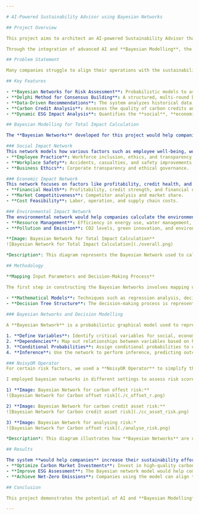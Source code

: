 ```yaml
---

# AI-Powered Sustainability Advisor using Bayesian Networks

## Project Overview

This project aims to architect an AI-powered Sustainability Advisor that **would help companies** enhance their decision-making regarding sustainability initiatives. By leveraging **Bayesian Networks** to assess **Environmental, Social, and Governance (ESG)** factors, the system would provide recommendations on **Carbon Market investment strategies** that help companies achieve their **net-zero carbon emission goals**.

Through the integration of advanced AI and **Bayesian Modelling**, the solution would enable dynamic risk assessment and forecasting, ensuring companies can make well-informed sustainability decisions that contribute to the global climate agenda.

## Problem Statement

Many companies struggle to align their operations with the sustainability goals laid out in the **Paris Agreement**. Achieving **net-zero emissions** often requires navigating complex regulatory frameworks and making strategic investments in carbon markets. However, the uncertainty and risks associated with these markets present a significant challenge. This project addresses this challenge by using **Bayesian Networks** to evaluate ESG factors and provide **recommendations** for carbon market investments that maximize sustainability impact.

## Key Features

- **Bayesian Networks for Risk Assessment**: Probabilistic models to assess risks and uncertainties in carbon market investments and ESG factors.
- **Delphi Method for Consensus Building**: A structured, multi-round Delphi method gathers expert opinions on ESG impacts and investment strategies, ensuring informed decision-making.
- **Data-Driven Recommendations**: The system analyzes historical data, economic, environmental, and social impacts to recommend investment strategies.
- **Carbon Credit Analysis**: Assesses the quality of carbon credits and offsets based on environmental and economic criteria.
- **Dynamic ESG Impact Analysis**: Quantifies the **social**, **economic**, and **environmental** impacts of recommended strategies on corporate sustainability goals.

## Bayesian Modelling for Total Impact Calculation

The **Bayesian Networks** developed for this project would help companies understand how their investments and sustainability efforts impact three critical dimensions: **Social Impact**, **Economic Impact**, and **Environmental Impact**. By breaking down the total impact into these distinct yet interconnected domains, companies can better assess the multi-dimensional effects of their sustainability strategies.

### Social Impact Network
This network models how various factors such as employee well-being, workplace safety, and business ethics would contribute to a company's social standing. Key variables include:
- **Employee Practice**: Workforce inclusion, ethics, and transparency.
- **Workplace Safety**: Accidents, casualties, and safety improvements.
- **Business Ethics**: Corporate transparency and ethical governance.

### Economic Impact Network
This network focuses on factors like profitability, credit health, and operational costs, helping companies understand how their sustainability efforts could influence their financial performance. Key variables include:
- **Financial Health**: Profitability, credit strength, and financial development.
- **Market Competitiveness**: Competitor analysis and market share.
- **Cost Feasibility**: Labor, operation, and supply chain costs.

### Environmental Impact Network
The environmental network would help companies calculate the environmental implications of their actions, particularly in terms of resource management and pollution. Key variables include:
- **Resource Management**: Efficiency in energy use, water management, and material use.
- **Pollution and Emission**: CO2 levels, green innovation, and environmental competence.

**Image: Bayesian Network for Total Impact Calculation**
![Bayesian Network for Total Impact Calculation](./overall.png)

*Description*: This diagram represents the Bayesian Network used to calculate the **total impact** by integrating **social**, **economic**, and **environmental** factors.

## Methodology

**Mapping Input Parameters and Decision-Making Process**

The first step in constructing the Bayesian Networks involves mapping out input parameters and the decision-making process. This includes identifying key variables that influence the sustainability of a company and determining the relationships between these variables.

- **Mathematical Models**: Techniques such as regression analysis, decision theory, and optimization methods were used to map the relationships between variables.
- **Decision Tree Structure**: The decision-making process is represented as a decision tree, where input parameters are linked to sustainability outcomes. By simulating scenarios and quantifying the impacts of different sustainability strategies, companies can arrive at practices that are economically, socially, and environmentally optimal.
  
### Bayesian Networks and Decision Modelling

A **Bayesian Network** is a probabilistic graphical model used to represent uncertain domains. In this project, Bayesian Networks model how different variables (e.g., carbon credits, operational efficiency, and market risk) interact to influence sustainability outcomes. The goal is to compute **P(Cause | Evidence)**, or the posterior conditional probability of achieving a certain outcome given observed data.

1. **Define Variables**: Identify critical variables for social, economic, and environmental impact.
2. **Dependencies**: Map out relationships between variables based on historical data and expert input.
3. **Conditional Probabilities**: Assign conditional probabilities to each variable, defining the likelihood of specific outcomes.
4. **Inference**: Use the network to perform inference, predicting outcomes, assessing risks, and providing recommendations for investment strategies.

### NoisyOR Operator
For certain risk factors, we used a **NoisyOR Operator** to simplify the conditional probability table. This was particularly useful when modeling complex relationships like system failures or the likelihood of environmental degradation due to multiple independent factors.

I employed bayesian networks in different settings to assess risk scores based on the conditional properties of various decisive parameters.

1) **Image: Bayesian Network for carbon offest risk:**
![Bayesian Network for Carbon offset risk](./c_offset_r.png)

2) **Image: Bayesian Network for carbon credit asset risk:**
![Bayesian Network for Carbon credit asset risk](./cc_asset_risk.png)

3) **Image: Bayesian Network for analysing risk:*
![Bayesian Network for Carbon offset risk](./analyse_risk.png)

*Description*: This diagram illustrates how **Bayesian Networks** are used to **analyze risks** associated with carbon market investments, mapping out the dependencies and relationships between variables.

## Results

The system **would help companies** increase their sustainability efforts by offering targeted, data-driven recommendations. It enables companies to:
- **Optimize Carbon Market Investments**: Invest in high-quality carbon credits that not only meet regulatory standards but also maximize environmental impact.
- **Improve ESG Assessment**: The Bayesian network model would help companies perform a more accurate analysis of ESG factors, allowing for more reliable long-term planning.
- **Achieve Net-Zero Emissions**: Companies using the model can align their sustainability strategies with net-zero targets by investing in high-quality offsets and sustainable practices.

## Conclusion

This project demonstrates the potential of AI and **Bayesian Modelling** for enhancing corporate decision-making in sustainability. By combining expert consensus through the **Delphi Method** and probabilistic inference with **Bayesian Networks**, this AI-powered system **would help companies** navigate the uncertainties in carbon markets and make informed decisions that align with their net-zero goals.

---
```

